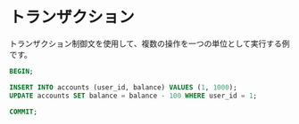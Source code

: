 # トランザクション

トランザクション制御文を使用して、複数の操作を一つの単位として実行する例です。

```sql
BEGIN;

INSERT INTO accounts (user_id, balance) VALUES (1, 1000);
UPDATE accounts SET balance = balance - 100 WHERE user_id = 1;

COMMIT;
```
